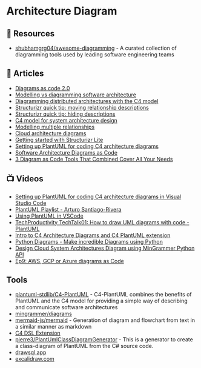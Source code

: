 # Architecture Diagram

## 📘 Resources
- [shubhamgrg04/awesome-diagramming](https://github.com/shubhamgrg04/awesome-diagramming) - A curated collection of diagramming tools used by leading software engineering teams

## 📕 Articles
- [Diagrams as code 2.0](https://dev.to/simonbrown/diagrams-as-code-2-0-82k)
- [Modelling vs diagramming software architecture](https://blog.icepanel.io/2022/09/21/modelling-vs-diagramming-software-architecture)
- [Diagramming distributed architectures with the C4 model](https://dev.to/simonbrown/diagramming-distributed-architectures-with-the-c4-model-51cm)
- [Structurizr quick tip: moving relationship descriptions](https://dev.to/simonbrown/structurizr-quick-tip-moving-relationship-descriptions-4iim)
- [Structurizr quick tip: hiding descriptions](https://dev.to/simonbrown/structurizr-quick-tip-hiding-descriptions-324b)
- [C4 model for system architecture design](https://blog.icepanel.io/2022/10/03/c4-model-for-system-architecture-design/)
- [Modelling multiple relationships](https://dev.to/simonbrown/modelling-multiple-relationships-51bf)
- [Cloud architecture diagrams](https://dev.to/simonbrown/cloud-architecture-diagrams-3pbm)
- [Getting started with Structurizr Lite](https://dev.to/simonbrown/getting-started-with-structurizr-lite-27d0)
- [Setting up PlantUML for coding C4 architecture diagrams](https://joymonscode.blogspot.com/2019/04/setting-up-plantuml-for-coding-c4.html)
- [Software Architecture Diagrams as Code](https://shekhargulati.com/2020/04/21/software-architecture-diagrams-as-code/)
- [3 Diagram as Code Tools That Combined Cover All Your Needs](https://dev.to/xnok/3-diagram-as-code-tools-that-combined-cover-all-your-needs-3fl9)
## 📺 Videos
- [Setting up PlantUML for coding C4 architecture diagrams in Visual Studio Code](https://www.youtube.com/watch?v=Zt3Bj1HMJ8g)
- [PlantUML Playlist - Arturo Santiago-Rivera](https://www.youtube.com/playlist?list=PLPPxJMwitEl0-J8xO_z7SzjI9UTYH7dvz)
- [Using PlantUML in VSCode](https://www.youtube.com/watch?v=xkwJ9GwgZJU)
- [TechProductivity TechTalk01: How to draw UML diagrams with code - PlantUML](https://www.youtube.com/watch?v=Dd0bJlHDwLY)
- [Intro to C4 Architecture Diagrams and C4 PlantUML extension](https://www.youtube.com/watch?v=n-e1FDAtBuM)
- [Python Diagrams - Make incredible Diagrams using Python](https://www.youtube.com/watch?v=Oa-_EUg44cQ)
- [Design Cloud System Architectures Diagram using MinGrammer Python API](https://www.youtube.com/watch?v=BavZNZTu5-E)
- [Ep9: AWS, GCP or Azure diagrams as Code](https://www.youtube.com/watch?v=OuoHplWY4Yg)
## Tools
- [plantuml-stdlib/C4-PlantUML](https://github.com/plantuml-stdlib/C4-PlantUML) - C4-PlantUML combines the benefits of PlantUML and the C4 model for providing a simple way of describing and communicate software architectures
- [mingrammer/diagrams](https://github.com/mingrammer/diagrams)
- [mermaid-js/mermaid](https://github.com/mermaid-js/mermaid) - Generation of diagram and flowchart from text in a similar manner as markdown
- [C4 DSL Extension](https://marketplace.visualstudio.com/items?itemName=systemticks.c4-dsl-extension)
- [pierre3/PlantUmlClassDiagramGenerator](https://github.com/pierre3/PlantUmlClassDiagramGenerator) - This is a generator to create a class-diagram of PlantUML from the C# source code.
- [drawsql.app](https://drawsql.app/)
- [excalidraw.com](https://excalidraw.com/)
